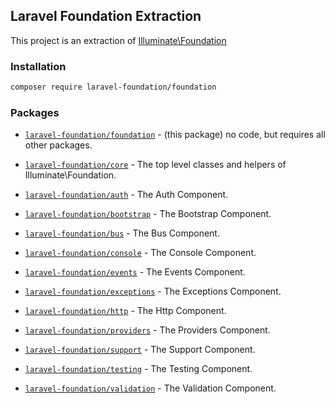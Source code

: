## Laravel Foundation Extraction

This project is an extraction of [Illuminate\Foundation](https://github.com/laravel/framework/tree/v5.7.8/src/Illuminate/Foundation)

### Installation

```bash
composer require laravel-foundation/foundation
```

### Packages

* [`laravel-foundation/foundation`](https://github.com/laravel-foundation/foundation) - (this package) no code, but requires all other packages.
* [`laravel-foundation/core`](https://github.com/laravel-foundation/core) - The top level classes and helpers of Illuminate\Foundation.


* [`laravel-foundation/auth`](https://github.com/laravel-foundation/auth) - The Auth Component.
* [`laravel-foundation/bootstrap`](https://github.com/laravel-foundation/bootstrap) - The Bootstrap Component.
* [`laravel-foundation/bus`](https://github.com/laravel-foundation/bus) - The Bus Component.
* [`laravel-foundation/console`](https://github.com/laravel-foundation/console) - The Console Component.
* [`laravel-foundation/events`](https://github.com/laravel-foundation/events) - The Events Component.
* [`laravel-foundation/exceptions`](https://github.com/laravel-foundation/exceptions) - The Exceptions Component.
* [`laravel-foundation/http`](https://github.com/laravel-foundation/http) - The Http Component.
* [`laravel-foundation/providers`](https://github.com/laravel-foundation/providers) - The Providers Component.
* [`laravel-foundation/support`](https://github.com/laravel-foundation/support) - The Support Component.
* [`laravel-foundation/testing`](https://github.com/laravel-foundation/testing) - The Testing Component.
* [`laravel-foundation/validation`](https://github.com/laravel-foundation/validation) - The Validation Component.